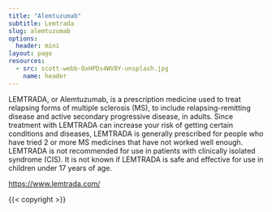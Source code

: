 ```yaml
---
title: "Alemtuzumab"
subtitle: Lemtrada
slug: alemtuzumab
options:
  header: mini
layout: page 
resources:
  - src: scott-webb-OxHPDs4WV8Y-unsplash.jpg
    name: header
---
```


<div class="col-md-6 mx-auto">


LEMTRADA, or Alemtuzumab, is a prescription medicine used to treat relapsing forms of multiple sclerosis (MS), to include relapsing-remitting disease and active secondary progressive disease, in adults. Since treatment with LEMTRADA can increase your risk of getting certain conditions and diseases, LEMTRADA is generally prescribed for people who have tried 2 or more MS medicines that have not worked well enough. LEMTRADA is not recommended for use in patients with clinically isolated syndrome (CIS). It is not known if LEMTRADA is safe and effective for use in children under 17 years of age.

<https://www.lemtrada.com/>

</div>

<div class="col-md-6 mx-auto">
{{< copyright >}}
</div>